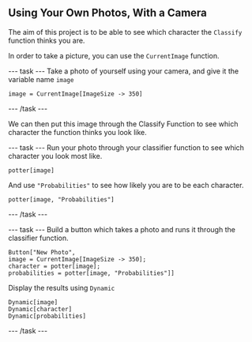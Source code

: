 ## Using Your Own Photos, With a Camera

The aim of this project is to be able to see which character the `Classify` function thinks you are.

In order to take a picture, you can use the `CurrentImage` function.

--- task ---
Take a photo of yourself using your camera, and give it the variable name `image`

```image = CurrentImage[ImageSize -> 350]```

--- /task ---

We can then put this image through the Classify Function to see which character the function thinks you look like.

--- task ---
Run your photo through your classifier function to see which character you look most like.

```potter[image]```

And use `"Probabilities"` to see how likely you are to be each character.

```potter[image, "Probabilities"]```

--- /task ---

--- task ---
Build a button which takes a photo and runs it through the classifier function.

```
Button["New Photo",
image = CurrentImage[ImageSize -> 350];
character = potter[image];
probabilities = potter[image, "Probabilities"]]
```

Display the results using `Dynamic`
 
```
Dynamic[image]
Dynamic[character]
Dynamic[probabilities]
```
--- /task ---
